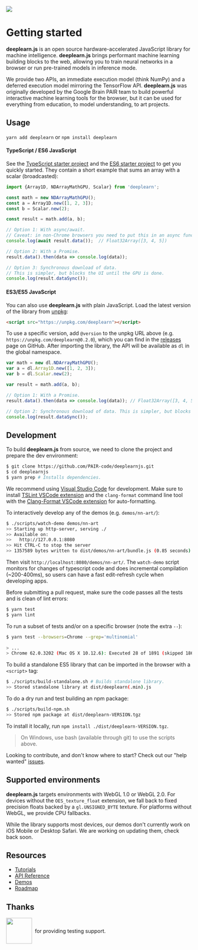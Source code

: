 <a id="travis-badge" href="https://travis-ci.org/PAIR-code/deeplearnjs" alt="Build Status">
  <img src="https://travis-ci.org/PAIR-code/deeplearnjs.svg?branch=master" />
</a>

# Getting started

**deeplearn.js** is an open source hardware-accelerated JavaScript library for
machine intelligence. **deeplearn.js** brings performant machine learning
building blocks to the web, allowing you to train neural networks in a browser
or run pre-trained models in inference mode.

We provide two APIs, an immediate execution model (think NumPy) and a deferred
execution model mirroring the TensorFlow API.
**deeplearn.js** was originally developed by the Google Brain PAIR team to build
powerful interactive machine learning tools for the browser, but it can be used
for everything from education, to model understanding, to art projects.

## Usage

`yarn add deeplearn` or `npm install deeplearn`

#### TypeScript / ES6 JavaScript
See the [TypeScript starter project](https://github.com/PAIR-code/deeplearnjs/tree/master/starter/typescript/) and the
[ES6 starter project](https://github.com/PAIR-code/deeplearnjs/tree/master/starter/es6/) to get you quickly started. They contain a
short example that sums an array with a scalar (broadcasted):

```ts
import {Array1D, NDArrayMathGPU, Scalar} from 'deeplearn';

const math = new NDArrayMathGPU();
const a = Array1D.new([1, 2, 3]);
const b = Scalar.new(2);

const result = math.add(a, b);

// Option 1: With async/await.
// Caveat: in non-Chrome browsers you need to put this in an async function.
console.log(await result.data());  // Float32Array([3, 4, 5])

// Option 2: With a Promise.
result.data().then(data => console.log(data));

// Option 3: Synchronous download of data.
// This is simpler, but blocks the UI until the GPU is done.
console.log(result.dataSync());
```

#### ES3/ES5 JavaScript

You can also use **deeplearn.js** with plain JavaScript. Load the latest version
of the library from [unpkg](https://unpkg.com):

```html
<script src="https://unpkg.com/deeplearn"></script>
```

To use a specific version, add `@version` to the unpkg URL above
(e.g. `https://unpkg.com/deeplearn@0.2.0`), which you can find in the
[releases](https://github.com/PAIR-code/deeplearnjs/releases) page on GitHub.
After importing the library, the API will be available as `dl` in the global
namespace.

```js
var math = new dl.NDArrayMathGPU();
var a = dl.Array1D.new([1, 2, 3]);
var b = dl.Scalar.new(2);

var result = math.add(a, b);

// Option 1: With a Promise.
result.data().then(data => console.log(data)); // Float32Array([3, 4, 5])

// Option 2: Synchronous download of data. This is simpler, but blocks the UI.
console.log(result.dataSync());
```


## Development

To build **deeplearn.js** from source, we need to clone the project and prepare
the dev environment:

```bash
$ git clone https://github.com/PAIR-code/deeplearnjs.git
$ cd deeplearnjs
$ yarn prep # Installs dependencies.
```

We recommend using [Visual Studio Code](https://code.visualstudio.com/) for
development. Make sure to install [TSLint VSCode extension](https://marketplace.visualstudio.com/items?itemName=eg2.tslint) and the `clang-format` command line tool with the [Clang-Format VSCode extension](https://marketplace.visualstudio.com/items?itemName=xaver.clang-format) for auto-formatting.

To interactively develop any of the demos (e.g. `demos/nn-art/`):

```bash
$ ./scripts/watch-demo demos/nn-art
>> Starting up http-server, serving ./
>> Available on:
>>   http://127.0.0.1:8080
>> Hit CTRL-C to stop the server
>> 1357589 bytes written to dist/demos/nn-art/bundle.js (0.85 seconds) at 10:34:45 AM
```

Then visit `http://localhost:8080/demos/nn-art/`. The
`watch-demo` script monitors for changes of typescript code and does
incremental compilation (~200-400ms), so users can have a fast edit-refresh
cycle when developing apps.

Before submitting a pull request, make sure the code passes all the tests and is clean of lint errors:

```bash
$ yarn test
$ yarn lint
```

To run a subset of tests and/or on a specific browser (note the extra `--`):

```bash
$ yarn test --browsers=Chrome --grep='multinomial'
 
> ...
> Chrome 62.0.3202 (Mac OS X 10.12.6): Executed 28 of 1891 (skipped 1863) SUCCESS (6.914 secs / 0.634 secs)
```

To build a standalone ES5 library that can be imported in the browser with a
`<script>` tag:

```bash
$ ./scripts/build-standalone.sh # Builds standalone library.
>> Stored standalone library at dist/deeplearn(.min).js
```

To do a dry run and test building an npm package:

```bash
$ ./scripts/build-npm.sh
>> Stored npm package at dist/deeplearn-VERSION.tgz
```

To install it locally, run `npm install ./dist/deeplearn-VERSION.tgz`.

> On Windows, use bash (available through git) to use the scripts above.

Looking to contribute, and don't know where to start? Check out our "help wanted"
[issues](https://github.com/PAIR-code/deeplearnjs/issues?q=is%3Aissue+is%3Aopen+label%3A%22help+wanted%22).

## Supported environments

**deeplearn.js** targets environments with WebGL 1.0 or WebGL 2.0. For devices
without the `OES_texture_float` extension, we fall back to fixed precision
floats backed by a `gl.UNSIGNED_BYTE` texture. For platforms without WebGL,
we provide CPU fallbacks.

While the library supports most devices, our demos don't currently work on
iOS Mobile or Desktop Safari. We are working on updating them, check back soon.

## Resources

* [Tutorials](https://deeplearnjs.org/docs/tutorials/index.html)
* [API Reference](https://deeplearnjs.org/docs/api/globals.html)
* [Demos](https://deeplearnjs.org/index.html#demos)
* [Roadmap](https://deeplearnjs.org/docs/roadmap.html)

## Thanks

<p style="display:flex; align-items:center;">
  <a href="https://www.browserstack.com/">
    <img src="https://www.browserstack.com/images/layout/browserstack-logo-600x315.png" height="70" style="height:70px;">
  </a>
  <span>&nbsp; for providing testing support.</span>
</p>
